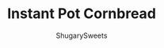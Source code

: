 ---
layout: ../../layouts/MarkdownPostLayout.astro
title: Instant Pot Cornbread
author: ShugarySweets
pubDate: 2020-02-05
description: "Instant Pot Cornbread is moist and buttery! You’ll love this golden cornbread recipe, so thick and tender! Perfect with a bowl of hot chili."
image_url: https://www.shugarysweets.com/wp-content/uploads/2020/02/untitledinstantpotcornbread4.jpg
tags: ["Breads","American"]
calories: 186
protein: 3
carbohydrates: 28
fats: 7
fiber: 1
ingredients: ["1 large egg","1 cup buttermilk","1/3 cup vegetable oil","1 cup all-purpose flour","1 cup yellow cornmeal","2/3 cup granulated sugar","1 Tablespoon baking powder","1 teaspoon kosher salt","1 cup water (for the Instant Pot)"]
serves: 12
time: "1 hour"
prepTime: "5 minutes"
instructions: ["First, you’ll need a 7×3-inch cake pan. I use the Fat Daddio Push Pan (which is also perfect for Instant Pot Cheesecake!). Spray with baking spray and set aside.","In a bowl, whisk egg until fluffy (about 15 seconds). Add milk and oil. Add flour, cornmeal, sugar, kosher salt, and baking powder.","Pour batter into prepared pan. Wrap top in foil, then take a second piece of foil and wrap the bottom too.","Pour 1 cup of water into the bottom of the Instant Pot.","Place foil wrapped pan on a sling (or trivet) and lower into the pressure cooker.","Lock the lid and make sure the valve is set to “SEALING.”","Select HIGH PRESSURE and a cook time of 55 minutes.","When the cook time ends, allow pressure to naturally release for 10 minutes, then do a quick release of the valve.","Wipe off the excess moisture from the top of the foil and remove foil completely.","Slice and enjoy warm."]
nutrition: ["186 calories","28 grams carbohydrates","16 milligrams cholesterol","7 grams fat","1 grams fiber","3 grams protein","1 grams saturated fat","276 milligrams sodium","12 grams sugar","0 grams trans fat","6 grams unsaturated fat"]
---
